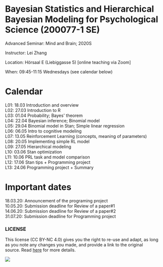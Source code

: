 Bayesian Statistics and Hierarchical Bayesian Modeling for Psychological Science (200077-1 SE)
===============
Advanced Seminar: Mind and Brain; 2020S

Instructor: Lei Zhang

Location: Hörsaal E (Liebiggasse 5) [online teaching via Zoom] 

When: 09:45-11:15 Wednesdays (see calendar below)


# Calendar
 
L01: 18.03 Introduction and overview <br />
L02: 27.03 Introduction to R  <br />
L03: 01.04 Probability; Bayes' theorem <br />
L04: 22.04 Bayesian inference; Binomial model <br />
L05: 29.04 Binomial model in Stan; Simple linear regression <br />
L06: 06.05 Intro to cognitive modeling <br />
L07: 13.05 Reinforcement Learning (concepts, meaning of parameters) <br />
L08: 20.05 Implementing simple RL model<br />
L09: 27.05 Hierarchical modeling <br />
L10: 03.06 Stan optimization <br />
L11: 10.06 PRL task and model comparison <br />
L12: 17.06 Stan tips + Programming project <br />
L13: 24.06 Programming project + Summary <br />


# Important dates
18.03.20: Announcement of the programing project <br />
10.05.20: Submission deadline for Review of a paper#1 <br />
14.06.20: Submission deadline for Review of a paper#2 <br />
31.07.20: Submission deadline for Programming project <br />


### LICENSE

This license (CC BY-NC 4.0) gives you the right to re-use and adapt, as long as you note any changes you made, and provide a link to the original source. Read [here](https://creativecommons.org/licenses/by-nc/4.0/) for more details. 

![](https://upload.wikimedia.org/wikipedia/commons/9/99/Cc-by-nc_icon.svg)






